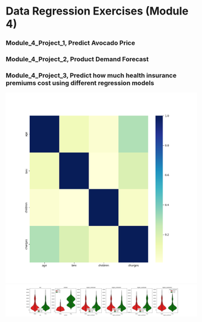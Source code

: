 # Data Regression Exercises (Module 4)

### Module_4_Project_1, Predict Avocado Price

### Module_4_Project_2, Product Demand Forecast

### Module_4_Project_3, Predict how much health insurance premiums cost using different regression models
![Alt text](Module_4_Project_3/NumericalFeatures_vs_InsuranceCost_Correlation.png "Numerical Features and their correlation with the Insurance Cost")
![Alt text](Module_4_Project_3/CategoricalFeatures_vs_InsuranceCost_ViolinPlot.png "Categorical Features and their relationship to the Insurance Cost")